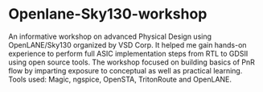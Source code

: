 # Openlane-Sky130-workshop
An informative workshop on advanced Physical Design using OpenLANE/Sky130 organized by VSD Corp. It helped me gain hands-on experience to perform full ASIC implementation steps from RTL to GDSII using open source tools. The workshop focused on building basics of PnR flow by imparting exposure to conceptual as well as practical learning. Tools used: Magic, ngspice, OpenSTA, TritonRoute and OpenLANE.   
